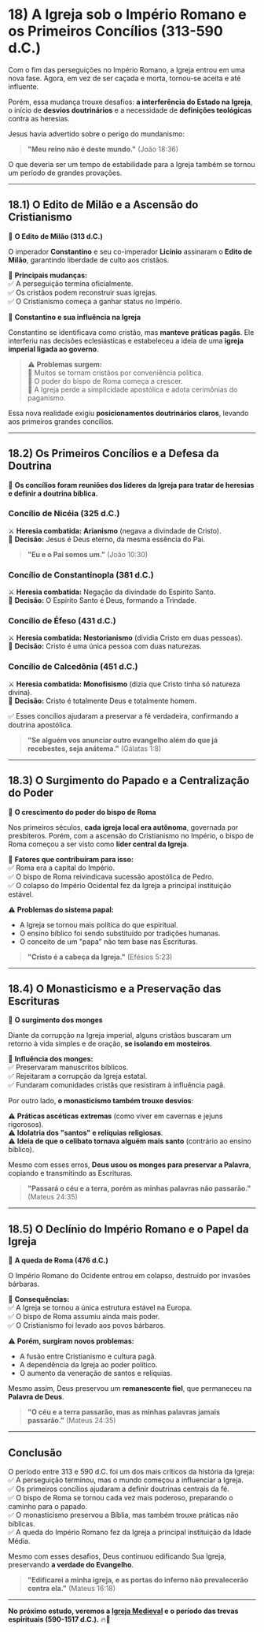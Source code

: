 # **18) A Igreja sob o Império Romano e os Primeiros Concílios (313-590 d.C.)**  

Com o fim das perseguições no Império Romano, a Igreja entrou em uma nova fase. Agora, em vez de ser caçada e morta, tornou-se aceita e até influente.  

Porém, essa mudança trouxe desafios: **a interferência do Estado na Igreja**, o início de **desvios doutrinários** e a necessidade de **definições teológicas** contra as heresias.  

Jesus havia advertido sobre o perigo do mundanismo:  

> **"Meu reino não é deste mundo."** (João 18:36)  

O que deveria ser um tempo de estabilidade para a Igreja também se tornou um período de grandes provações.  

---

## **18.1) O Edito de Milão e a Ascensão do Cristianismo**  

📜 **O Edito de Milão (313 d.C.)**  

O imperador **Constantino** e seu co-imperador **Licínio** assinaram o **Edito de Milão**, garantindo liberdade de culto aos cristãos.  

📌 **Principais mudanças:**  
✅ A perseguição termina oficialmente.  
✅ Os cristãos podem reconstruir suas igrejas.  
✅ O Cristianismo começa a ganhar status no Império.  

📜 **Constantino e sua influência na Igreja**  

Constantino se identificava como cristão, mas **manteve práticas pagãs**. Ele interferiu nas decisões eclesiásticas e estabeleceu a ideia de uma **igreja imperial ligada ao governo**.  

> ⚠️ **Problemas surgem:**  
🔹 Muitos se tornam cristãos por conveniência política.  
🔹 O poder do bispo de Roma começa a crescer.  
🔹 A Igreja perde a simplicidade apostólica e adota cerimônias do paganismo.  

Essa nova realidade exigiu **posicionamentos doutrinários claros**, levando aos primeiros grandes concílios.  

---

## **18.2) Os Primeiros Concílios e a Defesa da Doutrina**  

📜 **Os concílios foram reuniões dos líderes da Igreja para tratar de heresias e definir a doutrina bíblica.**  

### **Concílio de Nicéia (325 d.C.)**  
⚔️ **Heresia combatida:** **Arianismo** (negava a divindade de Cristo).  
📌 **Decisão:** Jesus é Deus eterno, da mesma essência do Pai.  

> **"Eu e o Pai somos um."** (João 10:30)  

### **Concílio de Constantinopla (381 d.C.)**  
⚔️ **Heresia combatida:** Negação da divindade do Espírito Santo.  
📌 **Decisão:** O Espírito Santo é Deus, formando a Trindade.  

### **Concílio de Éfeso (431 d.C.)**  
⚔️ **Heresia combatida:** **Nestorianismo** (dividia Cristo em duas pessoas).  
📌 **Decisão:** Cristo é uma única pessoa com duas naturezas.  

### **Concílio de Calcedônia (451 d.C.)**  
⚔️ **Heresia combatida:** **Monofisismo** (dizia que Cristo tinha só natureza divina).  
📌 **Decisão:** Cristo é totalmente Deus e totalmente homem.  

✅ Esses concílios ajudaram a preservar a fé verdadeira, confirmando a doutrina apostólica.  

> **"Se alguém vos anunciar outro evangelho além do que já recebestes, seja anátema."** (Gálatas 1:8)  

---

## **18.3) O Surgimento do Papado e a Centralização do Poder**  

📜 **O crescimento do poder do bispo de Roma**  

Nos primeiros séculos, **cada igreja local era autônoma**, governada por presbíteros. Porém, com a ascensão do Cristianismo no Império, o bispo de Roma começou a ser visto como **líder central da Igreja**.  

📌 **Fatores que contribuíram para isso:**  
✅ Roma era a capital do Império.  
✅ O bispo de Roma reivindicava sucessão apostólica de Pedro.  
✅ O colapso do Império Ocidental fez da Igreja a principal instituição estável.  

⚠️ **Problemas do sistema papal:**  
- A Igreja se tornou mais política do que espiritual.  
- O ensino bíblico foi sendo substituído por tradições humanas.  
- O conceito de um "papa" não tem base nas Escrituras.  

> **"Cristo é a cabeça da Igreja."** (Efésios 5:23)  

---

## **18.4) O Monasticismo e a Preservação das Escrituras**  

📜 **O surgimento dos monges**  

Diante da corrupção na Igreja imperial, alguns cristãos buscaram um retorno à vida simples e de oração, **se isolando em mosteiros**.  

📌 **Influência dos monges:**  
✅ Preservaram manuscritos bíblicos.  
✅ Rejeitaram a corrupção da Igreja estatal.  
✅ Fundaram comunidades cristãs que resistiram à influência pagã.  

Por outro lado, **o monasticismo também trouxe desvios**:  

⚠️ **Práticas ascéticas extremas** (como viver em cavernas e jejuns rigorosos).  
⚠️ **Idolatria dos "santos" e relíquias religiosas**.  
⚠️ **Ideia de que o celibato tornava alguém mais santo** (contrário ao ensino bíblico).  

Mesmo com esses erros, **Deus usou os monges para preservar a Palavra**, copiando e transmitindo as Escrituras.  

> **"Passará o céu e a terra, porém as minhas palavras não passarão."** (Mateus 24:35)  

---

## **18.5) O Declínio do Império Romano e o Papel da Igreja**  

📜 **A queda de Roma (476 d.C.)**  

O Império Romano do Ocidente entrou em colapso, destruído por invasões bárbaras.  

📌 **Consequências:**  
✅ A Igreja se tornou a única estrutura estável na Europa.  
✅ O bispo de Roma assumiu ainda mais poder.  
✅ O Cristianismo foi levado aos povos bárbaros.  

⚠️ **Porém, surgiram novos problemas:**  
- A fusão entre Cristianismo e cultura pagã.  
- A dependência da Igreja ao poder político.  
- O aumento da veneração de santos e relíquias.  

Mesmo assim, Deus preservou um **remanescente fiel**, que permaneceu na **Palavra de Deus**.  

> **"O céu e a terra passarão, mas as minhas palavras jamais passarão."** (Mateus 24:35)  

---

## **Conclusão**  

O período entre 313 e 590 d.C. foi um dos mais críticos da história da Igreja:  
✅ A perseguição terminou, mas o mundo começou a influenciar a Igreja.  
✅ Os primeiros concílios ajudaram a definir doutrinas centrais da fé.  
✅ O bispo de Roma se tornou cada vez mais poderoso, preparando o caminho para o papado.  
✅ O monasticismo preservou a Bíblia, mas também trouxe práticas não bíblicas.  
✅ A queda do Império Romano fez da Igreja a principal instituição da Idade Média.  

Mesmo com esses desafios, Deus continuou edificando Sua Igreja, preservando **a verdade do Evangelho**.  

> **"Edificarei a minha igreja, e as portas do inferno não prevalecerão contra ela."** (Mateus 16:18)  

---

**No próximo estudo, veremos a [Igreja Medieval](igreja-medieval.md) e o período das trevas espirituais (590-1517 d.C.).** 🔥📖  
